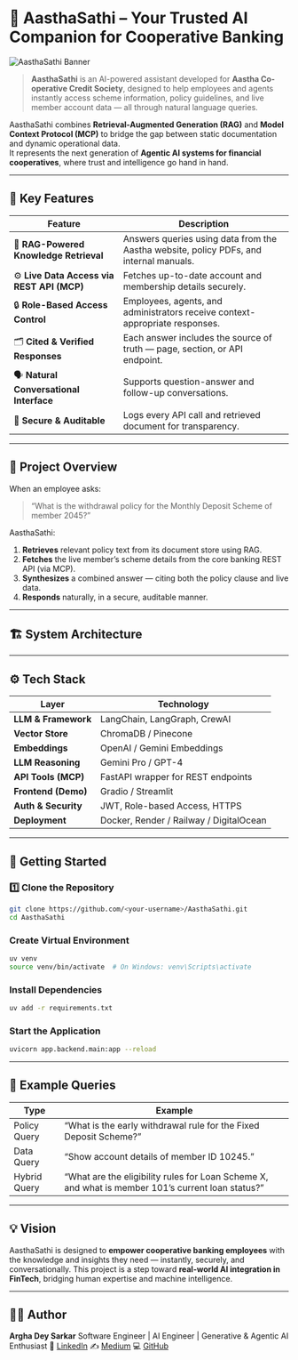 # 🤖 AasthaSathi – Your Trusted AI Companion for Cooperative Banking

![AasthaSathi Banner](http://myaastha.in/wp-content/uploads/2021/06/slider1.jpg)

> **AasthaSathi** is an AI-powered assistant developed for **Aastha Co-operative Credit Society**, designed to help employees and agents instantly access scheme information, policy guidelines, and live member account data — all through natural language queries.

AasthaSathi combines **Retrieval-Augmented Generation (RAG)** and **Model Context Protocol (MCP)** to bridge the gap between static documentation and dynamic operational data.  
It represents the next generation of **Agentic AI systems for financial cooperatives**, where trust and intelligence go hand in hand.

---

## 🌟 Key Features

| Feature | Description |
|----------|--------------|
| 🧠 **RAG-Powered Knowledge Retrieval** | Answers queries using data from the Aastha website, policy PDFs, and internal manuals. |
| ⚙️ **Live Data Access via REST API (MCP)** | Fetches up-to-date account and membership details securely. |
| 🔒 **Role-Based Access Control** | Employees, agents, and administrators receive context-appropriate responses. |
| 🗂️ **Cited & Verified Responses** | Each answer includes the source of truth — page, section, or API endpoint. |
| 🗣️ **Natural Conversational Interface** | Supports question-answer and follow-up conversations. |
| 🧾 **Secure & Auditable** | Logs every API call and retrieved document for transparency. |

---

## 🧭 Project Overview

When an employee asks:

> “What is the withdrawal policy for the Monthly Deposit Scheme of member 2045?”

AasthaSathi:
1. **Retrieves** relevant policy text from its document store using RAG.  
2. **Fetches** the live member’s scheme details from the core banking REST API (via MCP).  
3. **Synthesizes** a combined answer — citing both the policy clause and live data.  
4. **Responds** naturally, in a secure, auditable manner.

---

## 🏗️ System Architecture


---

## ⚙️ Tech Stack

| Layer | Technology |
|-------|-------------|
| **LLM & Framework** | LangChain, LangGraph, CrewAI |
| **Vector Store** | ChromaDB / Pinecone |
| **Embeddings** | OpenAI / Gemini Embeddings |
| **LLM Reasoning** | Gemini Pro / GPT-4 |
| **API Tools (MCP)** | FastAPI wrapper for REST endpoints |
| **Frontend (Demo)** | Gradio / Streamlit |
| **Auth & Security** | JWT, Role-based Access, HTTPS |
| **Deployment** | Docker, Render / Railway / DigitalOcean |

---


## 🚀 Getting Started

### 1️⃣ Clone the Repository
```bash
git clone https://github.com/<your-username>/AasthaSathi.git
cd AasthaSathi
```

### Create Virtual Environment
```bash
uv venv
source venv/bin/activate  # On Windows: venv\Scripts\activate
```
### Install Dependencies
```bash
uv add -r requirements.txt
```
### Start the Application
```bash
uvicorn app.backend.main:app --reload
```
---

## 🧩 Example Queries

| Type         | Example                                                                                           |
| ------------ | ------------------------------------------------------------------------------------------------- |
| Policy Query | “What is the early withdrawal rule for the Fixed Deposit Scheme?”                                 |
| Data Query   | “Show account details of member ID 10245.”                                                        |
| Hybrid Query | “What are the eligibility rules for Loan Scheme X, and what is member 101’s current loan status?” |

---

## 💡 Vision

AasthaSathi is designed to **empower cooperative banking employees** with the knowledge and insights they need — instantly, securely, and conversationally.
This project is a step toward **real-world AI integration in FinTech**, bridging human expertise and machine intelligence.

---

## 🧑‍💻 Author

**Argha Dey Sarkar**
Software Engineer | AI Engineer | Generative & Agentic AI Enthusiast
🔗 [LinkedIn](www.linkedin.com/in/argha-deysarkar-data-scientist)
✍️ [Medium](https://medium.com/@email2argha)
💻 [GitHub](https://github.com/arghads9177/)
